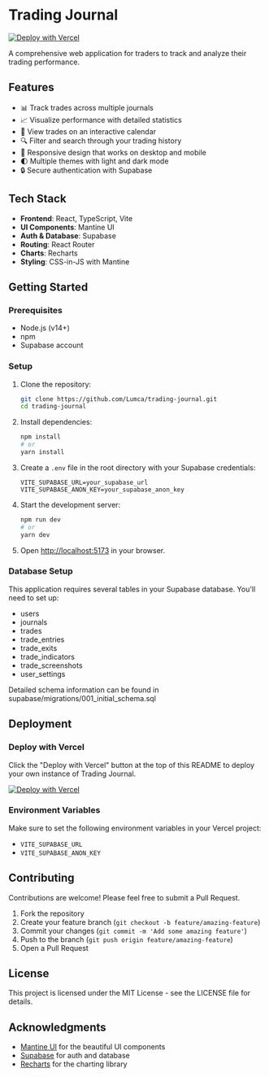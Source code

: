 # Trading Journal

[![Deploy with Vercel](https://vercel.com/button)](https://vercel.com/new/clone?repository-url=https%3A%2F%2Fgithub.com%2FLumca%2Ftrading-journal)

A comprehensive web application for traders to track and analyze their trading performance.

## Features

- 📊 Track trades across multiple journals
- 📈 Visualize performance with detailed statistics
- 📅 View trades on an interactive calendar
- 🔍 Filter and search through your trading history
- 📱 Responsive design that works on desktop and mobile
- 🌓 Multiple themes with light and dark mode
- 🔒 Secure authentication with Supabase

## Tech Stack

- **Frontend**: React, TypeScript, Vite
- **UI Components**: Mantine UI
- **Auth & Database**: Supabase
- **Routing**: React Router
- **Charts**: Recharts
- **Styling**: CSS-in-JS with Mantine

## Getting Started

### Prerequisites

- Node.js (v14+)
- npm
- Supabase account

### Setup

1. Clone the repository:
   ```bash
   git clone https://github.com/Lumca/trading-journal.git
   cd trading-journal
   ```

2. Install dependencies:
   ```bash
   npm install
   # or
   yarn install
   ```

3. Create a `.env` file in the root directory with your Supabase credentials:
   ```
   VITE_SUPABASE_URL=your_supabase_url
   VITE_SUPABASE_ANON_KEY=your_supabase_anon_key
   ```

4. Start the development server:
   ```bash
   npm run dev
   # or
   yarn dev
   ```

5. Open [http://localhost:5173](http://localhost:5173) in your browser.

### Database Setup

This application requires several tables in your Supabase database. You'll need to set up:

- users
- journals
- trades
- trade_entries
- trade_exits
- trade_indicators
- trade_screenshots
- user_settings

Detailed schema information can be found in supabase/migrations/001_initial_schema.sql

## Deployment

### Deploy with Vercel

Click the "Deploy with Vercel" button at the top of this README to deploy your own instance of Trading Journal.

[![Deploy with Vercel](https://vercel.com/button)](https://vercel.com/new/clone?repository-url=https%3A%2F%2Fgithub.com%2FLumca%2Ftrading-journal)

### Environment Variables

Make sure to set the following environment variables in your Vercel project:

- `VITE_SUPABASE_URL`
- `VITE_SUPABASE_ANON_KEY`

## Contributing

Contributions are welcome! Please feel free to submit a Pull Request.

1. Fork the repository
2. Create your feature branch (`git checkout -b feature/amazing-feature`)
3. Commit your changes (`git commit -m 'Add some amazing feature'`)
4. Push to the branch (`git push origin feature/amazing-feature`)
5. Open a Pull Request

## License

This project is licensed under the MIT License - see the LICENSE file for details.

## Acknowledgments

- [Mantine UI](https://mantine.dev/) for the beautiful UI components
- [Supabase](https://supabase.io/) for auth and database
- [Recharts](https://recharts.org/) for the charting library